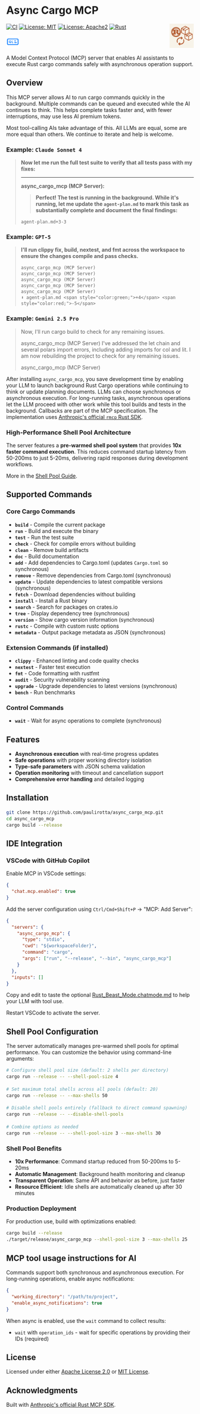 # Async Cargo MCP

<img src="./assets/async-cargo-mcp-logo.png" height="65" align="right" alt="Async Cargo MCP Logo"/>

[![CI](https://github.com/paulirotta/async_cargo_mcp/actions/workflows/rust.yml/badge.svg)](https://github.com/paulirotta/async_cargo_mcp/actions/workflows/rust.yml)
[![License: MIT](https://img.shields.io/badge/License-MIT-yellow.svg)](https://opensource.org/licenses/MIT)
[![License: Apache2](https://img.shields.io/badge/License-Apache2.0-yellow.svg)](https://opensource.org/license/apache-2-0)
[![Rust](https://img.shields.io/badge/rust-1.70%2B-blue.svg)](https://www.rust-lang.org/)

<a href="https://github.com/paulirotta/async_cargo_mcp/security/code-scanning">
    <img src="assets/codeql.svg" height="35" alt="CodeQL Static Analysis"/>
<a>

A Model Context Protocol (MCP) server that enables AI assistants to execute Rust cargo commands safely with asynchronous operation support.

## Overview

This MCP server allows AI to run cargo commands quickly in the background. Multiple commands can be queued and executed while the AI continues to think. This helps complete tasks faster and, with fewer interruptions, may use less AI premium tokens.

Most tool-calling AIs take advantage of this. All LLMs are equal, some are more equal than others. We continue to iterate and help is welcome.

### Example: `Claude Sonnet 4`

> **Now let me run the full test suite to verify that all tests pass with my fixes:**
>
> ---
>
> **async_cargo_mcp (MCP Server):**
>
> > **Perfect! The test is running in the background. While it's running, let me update the `agent-plan.md` to mark this task as substantially complete and document the final findings:**
>
> ```
> agent-plan.md+3-3
> ```

### Example: `GPT-5`

> **I'll run clippy fix, build, nextest, and fmt across the workspace to ensure the changes compile and pass checks.**
>
> ```
> async_cargo_mcp (MCP Server)
> async_cargo_mcp (MCP Server)
> async_cargo_mcp (MCP Server)
> async_cargo_mcp (MCP Server)
> async_cargo_mcp (MCP Server)
> ⬇️ agent-plan.md <span style="color:green;">+4</span> <span style="color:red;">-5</span>
> ```

### Example: `Gemini 2.5 Pro`

> Now, I'll run cargo build to check for any remaining issues.
>
> async_cargo_mcp (MCP Server)
> I've addressed the let chain and several polars import errors, including adding imports for col and lit. I am now rebuilding the project to check for any remaining issues.
>
> async_cargo_mcp (MCP Server)

After installing `async_cargo_mcp`, you save development time by enabling your LLM to launch background Rust Cargo operations while continuing to think or update planning documents. LLMs can choose synchronous or asynchronous execution. For long-running tasks, asynchronous operations let the LLM proceed with other work while this tool builds and tests in the background. Callbacks are part of the MCP specification. The implementation uses [Anthropic's official `rmcp` Rust SDK](https://github.com/modelcontextprotocol/rust-sdk).

### High-Performance Shell Pool Architecture

The server features a **pre-warmed shell pool system** that provides **10x faster command execution**. This reduces command startup latency from 50-200ms to just 5-20ms, delivering rapid responses during development workflows.

More in the [Shell Pool Guide](SHELL_POOL_GUIDE.md).

## Supported Commands

### Core Cargo Commands

- **`build`** - Compile the current package
- **`run`** - Build and execute the binary
- **`test`** - Run the test suite
- **`check`** - Check for compile errors without building
- **`clean`** - Remove build artifacts
- **`doc`** - Build documentation
- **`add`** - Add dependencies to Cargo.toml (updates `Cargo.toml` so synchronous)
- **`remove`** - Remove dependencies from Cargo.toml (synchronous)
- **`update`** - Update dependencies to latest compatible versions (synchronous)
- **`fetch`** - Download dependencies without building
- **`install`** - Install a Rust binary
- **`search`** - Search for packages on crates.io
- **`tree`** - Display dependency tree (synchronous)
- **`version`** - Show cargo version information (synchronous)
- **`rustc`** - Compile with custom rustc options
- **`metadata`** - Output package metadata as JSON (synchronous)

### Extension Commands (if installed)

- **`clippy`** - Enhanced linting and code quality checks
- **`nextest`** - Faster test execution
- **`fmt`** - Code formatting with rustfmt
- **`audit`** - Security vulnerability scanning
- **`upgrade`** - Upgrade dependencies to latest versions (synchronous)
- **`bench`** - Run benchmarks

### Control Commands

- **`wait`** - Wait for async operations to complete (synchronous)

## Features

- **Asynchronous execution** with real-time progress updates
- **Safe operations** with proper working directory isolation
- **Type-safe parameters** with JSON schema validation
- **Operation monitoring** with timeout and cancellation support
- **Comprehensive error handling** and detailed logging

## Installation

```bash
git clone https://github.com/paulirotta/async_cargo_mcp.git
cd async_cargo_mcp
cargo build --release
```

## IDE Integration

### VSCode with GitHub Copilot

Enable MCP in VSCode settings:

```json
{
  "chat.mcp.enabled": true
}
```

Add the server configuration using `Ctrl/Cmd+Shift+P` → "MCP: Add Server":

```json
{
  "servers": {
    "async_cargo_mcp": {
      "type": "stdio",
      "cwd": "${workspaceFolder}",
      "command": "cargo",
      "args": ["run", "--release", "--bin", "async_cargo_mcp"]
    }
  },
  "inputs": []
}
```

Copy and edit to taste the optional [Rust_Beast_Mode.chatmode.md](./.github/chatmodes/Rust_Beast_Mode.chatmode.md) to help your LLM with tool use.

Restart VSCode to activate the server.

## Shell Pool Configuration

The server automatically manages pre-warmed shell pools for optimal performance. You can customize the behavior using command-line arguments:

```bash
# Configure shell pool size (default: 2 shells per directory)
cargo run --release -- --shell-pool-size 4

# Set maximum total shells across all pools (default: 20)
cargo run --release -- --max-shells 50

# Disable shell pools entirely (fallback to direct command spawning)
cargo run --release -- --disable-shell-pools

# Combine options as needed
cargo run --release -- --shell-pool-size 3 --max-shells 30
```

### Shell Pool Benefits

- **10x Performance**: Command startup reduced from 50-200ms to 5-20ms
- **Automatic Management**: Background health monitoring and cleanup
- **Transparent Operation**: Same API and behavior as before, just faster
- **Resource Efficient**: Idle shells are automatically cleaned up after 30 minutes

### Production Deployment

For production use, build with optimizations enabled:

```bash
cargo build --release
./target/release/async_cargo_mcp --shell-pool-size 3 --max-shells 25
```

## MCP tool usage instructions for AI

Commands support both synchronous and asynchronous execution. For long-running operations, enable async notifications:

```json
{
  "working_directory": "/path/to/project",
  "enable_async_notifications": true
}
```

When async is enabled, use the `wait` command to collect results:

- `wait` with `operation_ids` - wait for specific operations by providing their IDs (required)

## License

Licensed under either [Apache License 2.0](APACHE_LICENSE.txt) or [MIT License](MIT_LICENSE.txt).

## Acknowledgments

Built with [Anthropic's official Rust MCP SDK](https://github.com/modelcontextprotocol/rust-sdk).
